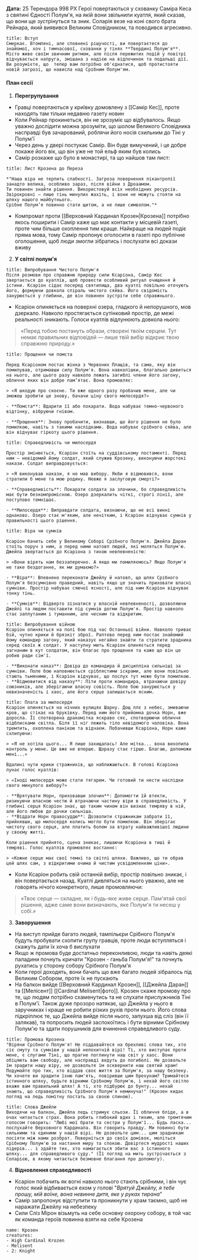 **Дата:** 25 Терендора 998 РХ
Герої повертаються у схованку Саміра Кеса з святині Єдності Полум'я, на якій вони звільнили куатля, який сказав, що вони ще зустрінуться та зник. Соларія везе на коні свого брата Рейнара, який виявився Великим Сповідником, та поводився агресивно.
```ad-note
title: Вступ
Смеркає. Втомлені, але сповнені рішучості, ви повертаєтеся до знайомої, хоч і тимчасової, схованки у тінях **Твердині Полум'я**. Місто живе своїм звичним ритмом, але після пережитих подій у повітрі відчувається напруга, змішана з надією на відпочинок та подальші дії. Ви розумієте, що  тепер вам потрібно об'єднатися, щоб протистояти новій загрозі, що нависла над Срібним Полум'ям.
```
#### План сесії
1. **Перегрупування**
- Гравці повертаються у криївку домовлену з [[Самір Кес]], проте находять там тільки недавню газету новин
- Коли Рейнар прокинеться, він не зрозуміє що відбувалось. Якщо уважно дослідити можна зрозуміти, що шолом Великого Сповідника насправді був зачарований, роблячи його носія схильним до Тіні у Полум'ї 
- Через день у двері постукає Самір. Він буде вимучений, і це добре покаже його вік, що він уже не той ельф яким був колись
- Самір розкаже що було в монастирі, та що найшов там лист:
```ad-note
title: Лист Крозена до Переза 

*"Наша віра не терпить слабкості. Загроза повернення лікантропії занадто велика, особливо зараз, після війни з Дроаамом.  
Ти повинен знайти рішення. Використовуй всіх необхідних ресурсів. Звірокровні – лише тінь минулих жахіть, і вони не можуть стояти на шляху нашого майбутнього.  
Срібне Полум’я повинно стати щитом, а не лише символом."*  
```
- Компромат проти [[Верховний Кардинал Крозен|Крозена]] потрібно якось поширити і Самір каже що має контакти у місцевій газеті, проте чим більше охоплення тим краще. Найкраще на людей подіє пряма мова, тому Самір пропонує оголосити в газеті про публічне оголошення, щоб люди змогли зібратись і послухати всі докази вживу
2. **У світлі полум'я**
```ad-note
title: Випробування Чистого Полум'я
Після розмови про справжню природу сили Ксаріона, Самір Кес звертається до куатлів, щоб провести особливий ритуал очищення й істини. Ксаріон сідає посеред святилища, два куатлі повільно оточують його, формуючи довкола спіраль чистого сяйва. Його свідомість занурюється у глибини, де він повинен зустріти себе справжнього.
```
- Ксаріон опиняється на поверхні озера, гладкого й непорушного, мов дзеркало. Навколо простягається сутінковий простір, де межі реальності зникають. Голоси куатлів відлунюють довкола нього:

> «Перед тобою постануть образи, створені твоїм серцем. Тут немає правильних відповідей — лише твій вибір відкриє твою справжню природу.»
```ad-note
title: Прощення чи помста

Перед Ксаріоном постає жінка з Червоних Плащів, та сама, яку він помилував, отримавши силу Полум'я. Вона навколішки, благально дивиться на нього, але цього разу навколо лежать загиблі члени його загону, обличчя яких він добре пам’ятає. Вона промовляє:

> «Я шкодую про скоєне. Ти вже одного разу пробачив мене, але чи зможеш зробити це знову, бачачи ціну свого милосердя?»

- **Помста**: Вдарити її або покарати. Вода набуває темно-червоного відтінку, вібруючи гнівом.
    
- **Прощення**: Знову пробачити, визнавши, що його рішення не було помилкою, навіть з такими наслідками. Вода набуває срібного сяйва, але він відчуває гіркоту цього рішення.
```
 ```ad-note
title: Справедливість чи милосердя

Простір змінюється, Ксаріон стоїть на суддівському постаменті. Перед ним — невідомий йому солдат, який служив Крозену, виконуючи жорстокі накази. Солдат виправдовується:

> «Я виконував накази, я не мав вибору. Якби я відмовився, вони стратили б мене та мою родину. Невже я заслуговую смерті?»

- **Справедливість**: Покарати солдата за злочини, бо справедливість має бути безкомпромісною. Озеро дзеркалить чіткі, строгі лінії, але поступово темнішає.
    
- **Милосердя**: Виправдати солдата, визнаючи, що не всі винні однаково. Озеро стає м'яким, але нечітким, і Ксаріон відчуває сумнів у правильності цього рішення.
```
```ad-note
title: Віра чи сумнів

Ксаріон бачить себе у Великому Соборі Срібного Полум'я. Джейла Даран стоїть поруч з ним, а перед ними натовп людей, які моляться Полум'ю. Джейла звертається до Ксаріона з тихою невпевненістю:

> «Вони вірять нам беззаперечно. А якщо ми помиляємось? Якщо Полум'я не таке бездоганне, як ми думаємо?»

- **Віра**: Впевнено переконати Джейлу й натовп, що шлях Срібного Полум'я безсумнівно праведний, навіть якщо це значить приховати власні сумніви. Простір набуває сяючої ясності, але під ним Ксаріон відчуває тонку тінь.
    
- **Сумнів**: Відверто зізнатися у власній невпевненості, дозволяючи Джейлі та людям поставити під сумнів догми Полум'я. Простір навколо стає заплутаним і туманним, але чесним та відкритим.
```
```ad-note
title: Випробування війною
Ксаріон опиняється на полі бою під час Останньої війни. Навколо триває бій, чутно крики й брязкіт зброї. Раптово перед ним постає знайомий йому командир загону, який наказує негайно знайти та стратити зрадника серед своїх ж солдат. У наступну мить Ксаріон опиняється перед загнаним в кут солдатом, він благає про прощення та каже що він це робив ради сім'ї.

- **Виконати наказ**: Довіра до командира й дисципліна сильніші за сумніви. Поле бою наповнюється сріблястими іскрами, але вони повільно стають тьмяними, і Ксаріон відчуває, що послух тут може бути помилкою.
- **Відмовитися від наказу**: Піти проти командира, втрачаючи довіру союзників, але зберігаючи власну совість. Поле бою занурюється у невизначеність і хаос, але його серце залишається ясним.

```
```ad-note
title: Плата за милосердя
Ксаріон опиняється на нічних вулицях Шарну. Дощ ллє з небес, змиваючи кров, що стікає на бруківку. Перед ним його прийомна дочка Норн, вже доросла. Її спотворена дракомітка яскраво сяє, спотворюючи обличчя відблисками світла. Біля її ніг лежить тіло невідомого чоловіка. Вона тремтить, охоплена панікою та відчаєм. Побачивши Ксаріона, Норн каже схлипуючи:

> «Я не хотіла цього... Я лише захищалась! Але мітка... вона вихопила контроль у мене. Це вже не вперше. Щоразу стає гірше. Благаю, допоможи мені...»

Вдалині чути крики стражників, що наближаються. В голові Ксаріона лунає голос куатлів:

> «Іноді милосердя може стати тягарем. Чи готовий ти нести наслідки свого минулого вибору?»

- **Врятувати Норн, приховавши злочин**: Допомогти їй втекти, ризикуючи власною честю й втрачаючи частину віри в справедливість. У глибині серця Ксаріон знає, що таким чином він визнає темряву в ній, але його любов до дочки сильніша.
- **Віддати Норн правосуддю**: Дозволити стражникам забрати її, прийнявши, що милосердя колись могло бути помилкою. Він зберігає чистоту свого серця, але платить болем за втрату найважливішої людини у своєму житті.

Коли рішення прийнято, сцена зникає, лишаючи Ксаріона в тиші й темряві. Голос куатлів промовляє востаннє:

> «Кожне серце має свої темні та світлі шляхи. Важливо, що ти обрав цей шлях сам, з відкритими очима й чистим усвідомленням ціни».

```

- Коли Ксаріон робить свій останній вибір, простір повільно зникає, і він повертається назад. Куатлі дивляться на нього уважно, але не говорять нічого конкретного, лише промовляючи:

> «Твоє серце — складне, як і будь-яке живе серце. Пам'ятай свої рішення, адже саме вони визначають, яке Полум'я ти несеш у собі.»

3. **Заворушення**
- На виступ прийде багато людей, тампільєри Срібного Полум'я будуть пробувати схопити групу гравців, проте люди вступляться і скажуть дати їх хоча б вислухати
- Якщо ж промова буде достатньо переконливою, люди та навіть деякі паладини почнуть кричати "Крозен - ганьба Полум'я!" та почнуть рухатись у сторону собору Срібного Полум'я
- Коли герої доходять, вони бачать що вже багато людей зібралось під Великим Собором, проте їх не пускають
- На балкон вийде [[Верховний Кардинал Крозен]], [[Джейла Даран]] та [[Мелісент]] [[Cardinal Melisent|фото]]. Крозен скаже промову про те, що людям потрібно схаменутись та не слухати прислужників Тіні в Полум'ї. Також дуже прозоро натякає, що Джейла у нього в заручниках і краще не робити різких рухів проти нього. Його слова підкріплює те, що Джейла вийде після нього, запухша від сліз (він її залякав), та попросить людей заспокоїтись і бути вірними Срібному Полум'ю та здати порушників для вчинення справедливого суду.
```ad-note
title: Промова Крозена
"Віряни Срібного Полум'я! Не піддавайтеся на брехливі слова тих, хто сіє смуту та сумніви у нашій непохитній вірі! Ті, хто виступає проти мене, є слугами Тіні, що прагне поглинути наш світ у хаос. Вони обіцяють вам свободу, але насправді ведуть до погибелі. Не дозвольте їм зрадити нашу віру, не дозвольте їм осквернити наш святий храм! Подумайте про тих, хто віддав своє життя за Полум'я, за нашу безпеку. Чи хочете ви зрадити їхню пам'ять, повіривши цим брехунам? Тримайтеся істинного шляху, будьте вірними Срібному Полум'ю, і нехай його світло вкаже вам правильний шлях! А ті, хто підбурює до бунту... нехай знають, що справедливість Срібного Полум'я неминуча!" (Крозен кидає погляд на ледь помітну постать за своєю спиною).
```
```ad-note
title: Слова Джейли
Виходячи на балкон, Джейла ледь стримує сльози. Її обличчя бліде, а в очах читається страх. Вона робить глибокий вдих і тихим, але тремтячим голосом говорить: "Любі мої брати та сестри у Полум'ї... Будь ласка... послухайте Верховного Кардинала. Він говорить правду. Ми повинні бути сильними та єдиними у нашій вірі. Не дозвольте цим... цим зрадникам посіяти між нами розбрат. Поверніться до своїх домівок, моліться Срібному Полум'ю за настання миру та спокою. Довіртеся мудрості наших лідерів... і здайте тих, хто намагається збити вас з істинного шляху... для справедливого суду." (Її погляд на мить зустрічається з Соларією, в якому читається безмовне благання про допомогу).
```
4. **Відновлення справедливості**
- Ксаріон побачить як вогні навколо нього стають срібними, і він чує голос який відбивається ехом у голові "*Врятуй Джейлу, я тебе прошу, мій воїне, вона невинне дитя, яке у руках тирана*"
- Самір запропонує відступити та проникнути у храм таємно, щоб не наражати Джейлу на небезпеку
- Сили Сліз Мірон візьмуть на себе основну охорону собору, в той час як команда героїв повинна взяти на себе Крозена
```encounter 
name: Крозен
creatures: 
- High Cardinal Krozen
- Melisent
- 2: Knight
```

